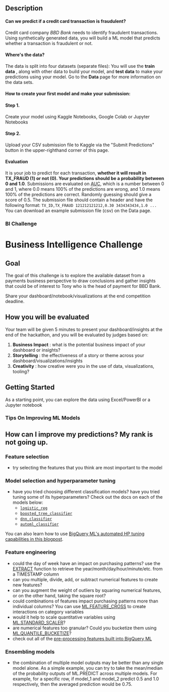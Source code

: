 ## Description

#### Can we predict if a credit card transaction is fraudulent?

Credit card company *BBD Bank* needs to identify fraudulent transactions. Using synthetically generated data, you will build a ML model that predicts whether a transaction is fraudulent or not.

#### Where's the data?

The data is split into four datasets (separate files): You will use the  **train data** , along with other data to build your model, and **test data** to make your predictions using your model.
Go to the **Data** page for more information on the data sets.

#### How to create your first model and make your submission:

#### Step 1.

Create your model using Kaggle Notebooks, Google Colab or Jupyter Notebooks

#### Step 2.

Upload your CSV submission file to Kaggle via the "Submit Predictions" button in the upper-righthand corner of this page.

#### Evaluation

It is your job to predict for each transaction, ****whether it will result in TX_FRAUD (1) or not (0). Your predictions should be a probability between 0 and 1.0****. Submissions are evaluated on [AUC](https://developers.google.com/machine-learning/crash-course/classification/roc-and-auc), which is a number between 0 and 1, where 0.0 means 100% of the predictions are wrong, and 1.0 means 100% of the predictions are correct. Randomly guessing should give a score of 0.5. The submission file should contain a header and have the following format: ``TX_ID,TX_FRAUD 121212121212,0.30 3434343434,1.0 ...`` You can download an example submission file (csv) on the Data page.

### BI Challenge

# Business Intelligence Challenge

## Goal

The goal of this challenge is to explore the available dataset from a payments business perspective to draw conclusions and gather insights that could be of interest to Tony who is the head of payment for BBD Bank.

Share your dashboard/notebook/visualizations at the end competition deadline.

## How you will be evaluated

Your team will be given 5 minutes to present your dashboard/insights at the end of the hackathon, and you will be evaluated by judges based on:

1. **Business Impact** : what is the potential business impact of your dashboard or insights?
2. **Storytelling** : the effectiveness of a story or theme across your dashboard/visualizations/insights
3. **Creativity** : how creative were you in the use of data, visualizations, tooling?

## Getting Started

As a starting point, you can explore the data using Excel/PowerBI or a Jupyter notebook

### Tips On Improving ML Models

## How can I improve my predictions? My rank is not going up.

### Feature selection

* try selecting the features that you think are most important to the model

### Model selection and hyperparameter tuning

* have you tried choosing different classification models? have you tried tuning some of its hyperparameters? Check out the docs on each of the models below:
  * [`logistic_reg`](https://cloud.google.com/bigquery-ml/docs/reference/standard-sql/bigqueryml-syntax-create)
  * [`boosted_tree_classifier`](https://cloud.google.com/bigquery-ml/docs/reference/standard-sql/bigqueryml-syntax-create-boosted-tree)
  * [`dnn_classifier`](https://cloud.google.com/bigquery-ml/docs/reference/standard-sql/bigqueryml-syntax-create-dnn-models)
  * [`automl_classifier`](https://cloud.google.com/bigquery-ml/docs/reference/standard-sql/bigqueryml-syntax-create-automl)

You can also learn how to use [BigQuery ML&#39;s automated HP tuning capabilities in this blogpost](https://cloud.google.com/blog/topics/developers-practitioners/access-free-training-and-learn-how-automate-hyperparameter-tuning-find-best-model).

### Feature engineering

* could the day of week have an impact on purchasing patterns? use the [EXTRACT](https://cloud.google.com/bigquery/docs/reference/standard-sql/timestamp_functions#extract) function to retrieve the year/month/day/hour/minute/etc. from a TIMESTAMP column
* can you multiple, divide, add, or subtract numerical features to create new features?
* can you augment the weight of outliers by squaring numerical features, or on the other hand, taking the square root?
* could combinations of features impact purchasing patterns more than individual columns? You can use [ML.FEATURE_CROSS](https://cloud.google.com/bigquery-ml/docs/reference/standard-sql/bigqueryml-preprocessing-functions#mlfeature_cross) to create interactions on category variables
* would it help to scale quantitative variables using [ML.STANDARD_SCALER](https://cloud.google.com/bigquery-ml/docs/reference/standard-sql/bigqueryml-preprocessing-functions#mlstandard_scaler)?
* are numerical features too granular? Could you bucketize them using [ML.QUANTILE_BUCKETIZE](https://cloud.google.com/bigquery-ml/docs/reference/standard-sql/bigqueryml-preprocessing-functions#quantile_bucketize)?
* check out all of the [pre-processing features built into BigQuery ML](https://cloud.google.com/bigquery-ml/docs/reference/standard-sql/bigqueryml-preprocessing-functions)

### Ensembling models

* the combination of multiple model outputs may be better than any single model alone. As a simple example, you can try to take the mean/median of the probability outputs of ML.PREDICT across multiple models. For example, for a specific row, if model_1 and model_2 predict 0.5 and 1.0 respectively, then the averaged prediction would be 0.75.
